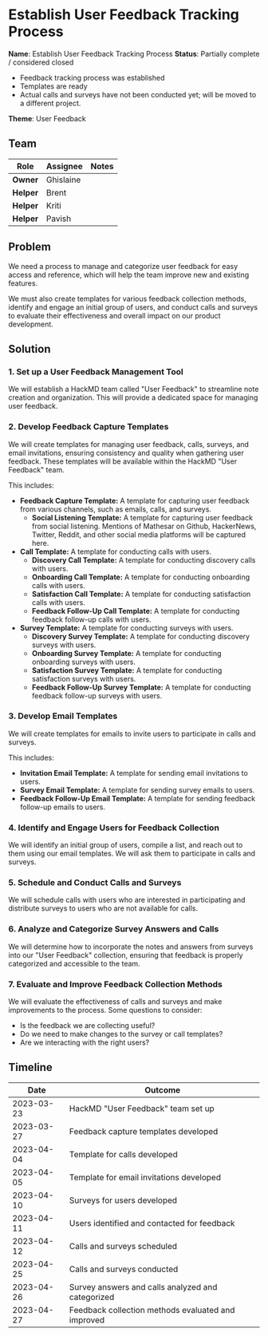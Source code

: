 # Establish User Feedback Tracking Process

**Name**: Establish User Feedback Tracking Process
**Status**: Partially complete / considered closed

- Feedback tracking process was established
- Templates are ready
- Actual calls and surveys have not been conducted yet; will be moved to a different project.

**Theme**: User Feedback

## Team

| Role                          | Assignee  | Notes                           |
|-------------------------------|-----------|---------------------------------|
| **Owner**                     | Ghislaine |                                 |
| **Helper**                    | Brent     |                                 |
| **Helper**                    | Kriti     |                                 |
| **Helper**                    | Pavish    |

## Problem

We need a process to manage and categorize user feedback for easy access and reference, which will help the team improve new and existing features.

We must also create templates for various feedback collection methods, identify and engage an initial group of users, and conduct calls and surveys to evaluate their effectiveness and overall impact on our product development.

## Solution

### 1. Set up a User Feedback Management Tool

We will establish a HackMD team called "User Feedback" to streamline note creation and organization. This will provide a dedicated space for managing user feedback.

### 2. Develop Feedback Capture Templates

We will create templates for managing user feedback, calls, surveys, and email invitations, ensuring consistency and quality when gathering user feedback. These templates will be available within the HackMD "User Feedback" team.

This includes:

- **Feedback Capture Template:** A template for capturing user feedback from various channels, such as emails, calls, and surveys.
  - **Social Listening Template:** A template for capturing user feedback from social listening. Mentions of Mathesar on Github, HackerNews, Twitter, Reddit, and other social media platforms will be captured here.
- **Call Template:** A template for conducting calls with users.
  - **Discovery Call Template:** A template for conducting discovery calls with users.
  - **Onboarding Call Template:** A template for conducting onboarding calls with users.
  - **Satisfaction Call Template:** A template for conducting satisfaction calls with users.
  - **Feedback Follow-Up Call Template:** A template for conducting feedback follow-up calls with users.
- **Survey Template:** A template for conducting surveys with users.
  - **Discovery Survey Template:** A template for conducting discovery surveys with users.
  - **Onboarding Survey Template:** A template for conducting onboarding surveys with users.
  - **Satisfaction Survey Template:** A template for conducting satisfaction surveys with users.
  - **Feedback Follow-Up Survey Template:** A template for conducting feedback follow-up surveys with users.

### 3. Develop Email Templates

We will create templates for emails to invite users to participate in calls and surveys.

This includes:

- **Invitation Email Template:** A template for sending email invitations to users.
- **Survey Email Template:** A template for sending survey emails to users.
- **Feedback Follow-Up Email Template:** A template for sending feedback follow-up emails to users.

### 4. Identify and Engage Users for Feedback Collection

We will identify an initial group of users, compile a list, and reach out to them using our email templates. We will ask them to participate in calls and surveys.

### 5. Schedule and Conduct Calls and Surveys

We will schedule calls with users who are interested in participating and distribute surveys to users who are not available for calls.

### 6. Analyze and Categorize Survey Answers and Calls

We will determine how to incorporate the notes and answers from surveys into our "User Feedback" collection, ensuring that feedback is properly categorized and accessible to the team.

### 7. Evaluate and Improve Feedback Collection Methods

We will evaluate the effectiveness of calls and surveys and make improvements to the process.
Some questions to consider:

- Is the feedback we are collecting useful?
- Do we need to make changes to the survey or call templates?
- Are we interacting with the right users?

## Timeline

| Date       | Outcome                                                  |
|------------|----------------------------------------------------------|
| 2023-03-23 | HackMD "User Feedback" team set up                       |
| 2023-03-27 | Feedback capture templates developed                     |
| 2023-04-04 | Template for calls developed                             |
| 2023-04-05 | Template for email invitations developed                 |
| 2023-04-10 | Surveys for users developed                              |
| 2023-04-11 | Users identified and contacted for feedback              |
| 2023-04-12 | Calls and surveys scheduled                              |
| 2023-04-25 | Calls and surveys conducted                     					|
| 2023-04-26 | Survey answers and calls analyzed and categorized        |
| 2023-04-27 | Feedback collection methods evaluated and improved       |

